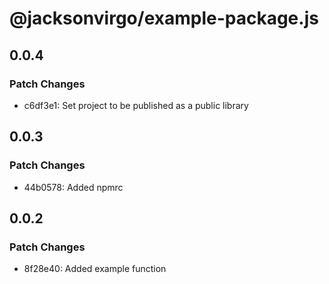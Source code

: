 # @jacksonvirgo/example-package.js

## 0.0.4

### Patch Changes

- c6df3e1: Set project to be published as a public library

## 0.0.3

### Patch Changes

- 44b0578: Added npmrc

## 0.0.2

### Patch Changes

- 8f28e40: Added example function
